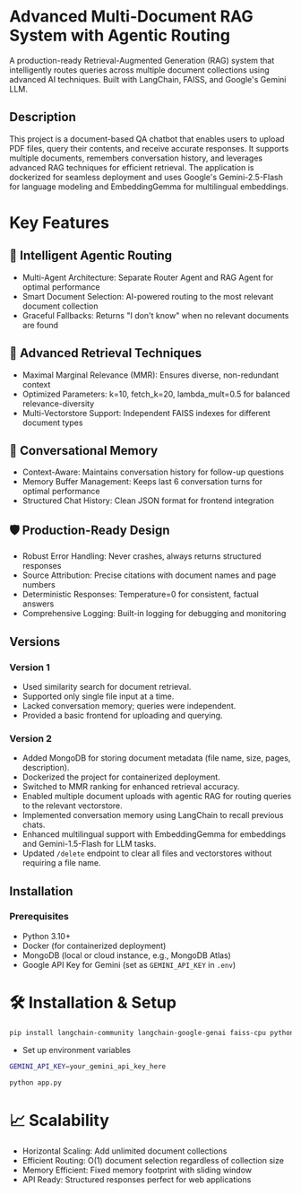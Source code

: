 # Advanced Multi-Document RAG System with Agentic Routing

A production-ready Retrieval-Augmented Generation (RAG) system that intelligently routes queries across multiple document collections using advanced AI techniques. Built with LangChain, FAISS, and Google's Gemini LLM.

## Description

This project is a document-based QA chatbot that enables users to upload PDF files, query their contents, and receive accurate responses. It supports multiple documents, remembers conversation history, and leverages advanced RAG techniques for efficient retrieval. The application is dockerized for seamless deployment and uses Google's Gemini-2.5-Flash for language modeling and EmbeddingGemma for multilingual embeddings.

# Key Features
## 🎯 Intelligent Agentic Routing

- Multi-Agent Architecture: Separate Router Agent and RAG Agent for optimal performance
- Smart Document Selection: AI-powered routing to the most relevant document collection
- Graceful Fallbacks: Returns "I don't know" when no relevant documents are found

## 🧠 Advanced Retrieval Techniques

- Maximal Marginal Relevance (MMR): Ensures diverse, non-redundant context
- Optimized Parameters: k=10, fetch_k=20, lambda_mult=0.5 for balanced relevance-diversity
- Multi-Vectorstore Support: Independent FAISS indexes for different document types

## 💬 Conversational Memory

- Context-Aware: Maintains conversation history for follow-up questions
- Memory Buffer Management: Keeps last 6 conversation turns for optimal performance
- Structured Chat History: Clean JSON format for frontend integration

## 🛡️ Production-Ready Design

- Robust Error Handling: Never crashes, always returns structured responses
- Source Attribution: Precise citations with document names and page numbers
- Deterministic Responses: Temperature=0 for consistent, factual answers
- Comprehensive Logging: Built-in logging for debugging and monitoring


## Versions

### Version 1
- Used similarity search for document retrieval.
- Supported only single file input at a time.
- Lacked conversation memory; queries were independent.
- Provided a basic frontend for uploading and querying.

### Version 2
- Added MongoDB for storing document metadata (file name, size, pages, description).
- Dockerized the project for containerized deployment.
- Switched to MMR ranking for enhanced retrieval accuracy.
- Enabled multiple document uploads with agentic RAG for routing queries to the relevant vectorstore.
- Implemented conversation memory using LangChain to recall previous chats.
- Enhanced multilingual support with EmbeddingGemma for embeddings and Gemini-1.5-Flash for LLM tasks.
- Updated `/delete` endpoint to clear all files and vectorstores without requiring a file name.

## Installation

### Prerequisites
- Python 3.10+
- Docker (for containerized deployment)
- MongoDB (local or cloud instance, e.g., MongoDB Atlas)
- Google API Key for Gemini (set as `GEMINI_API_KEY` in `.env`)

# 🛠️ Installation & Setup
``` bash
pip install langchain-community langchain-google-genai faiss-cpu python-dotenv
```

- Set up environment variables

``` bash
GEMINI_API_KEY=your_gemini_api_key_here
```

``` bash
python app.py 
```
# 📈 Scalability

- Horizontal Scaling: Add unlimited document collections
- Efficient Routing: O(1) document selection regardless of collection size
- Memory Efficient: Fixed memory footprint with sliding window
- API Ready: Structured responses perfect for web applications


